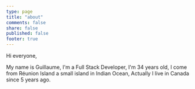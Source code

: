 ```yaml
---
type: page
title: "about"
comments: false
share: false
published: false
footer: true
---
```


Hi everyone,

My name is Guillaume, I'm a Full Stack Developer, I'm 34 years old, I come from Réunion Island a small island in Indian Ocean, Actually I live in Canada since 5 years ago.
